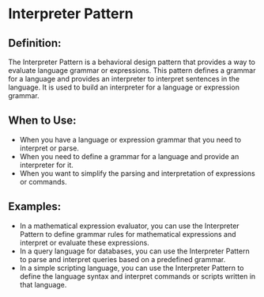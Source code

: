 # Interpreter Pattern

## Definition:
The Interpreter Pattern is a behavioral design pattern that provides a way to evaluate language grammar or expressions. This pattern defines a grammar for a language and provides an interpreter to interpret sentences in the language. It is used to build an interpreter for a language or expression grammar.

## When to Use:
- When you have a language or expression grammar that you need to interpret or parse.
- When you need to define a grammar for a language and provide an interpreter for it.
- When you want to simplify the parsing and interpretation of expressions or commands.

## Examples:
- In a mathematical expression evaluator, you can use the Interpreter Pattern to define grammar rules for mathematical expressions and interpret or evaluate these expressions.
- In a query language for databases, you can use the Interpreter Pattern to parse and interpret queries based on a predefined grammar.
- In a simple scripting language, you can use the Interpreter Pattern to define the language syntax and interpret commands or scripts written in that language.
